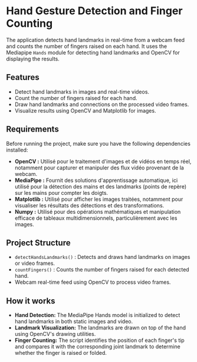 # Hand Gesture Detection and Finger Counting

The application detects hand landmarks in real-time from a webcam feed and counts the number of fingers raised on each hand. It uses the Mediapipe `Hands` module for detecting hand landmarks and OpenCV for displaying the results.

## Features

- Detect hand landmarks in images and real-time videos.
- Count the number of fingers raised for each hand.
- Draw hand landmarks and connections on the processed video frames.
- Visualize results using OpenCV and Matplotlib for images.

## Requirements

Before running the project, make sure you have the following dependencies installed:

- **OpenCV :** Utilisé pour le traitement d'images et de vidéos en temps réel, notamment pour capturer et manipuler des flux vidéo provenant de la webcam.
- **MediaPipe :** Fournit des solutions d'apprentissage automatique, ici utilisé pour la détection des mains et des landmarks (points de repère) sur les mains pour compter les doigts.
- **Matplotlib :** Utilisé pour afficher les images traitées, notamment pour visualiser les résultats des détections et des transformations.
- **Numpy :** Utilisé pour des opérations mathématiques et manipulation efficace de tableaux multidimensionnels, particulièrement avec les images.

## Project Structure

- `detectHandsLandmarks()` : Detects and draws hand landmarks on images or video frames.
- `countFingers()` : Counts the number of fingers raised for each detected hand.
- Webcam real-time feed using OpenCV to process video frames.

## How it works

- **Hand Detection:** The MediaPipe Hands model is initialized to detect hand landmarks in both static images and video.
- **Landmark Visualization:** The landmarks are drawn on top of the hand using OpenCV's drawing utilities.
- **Finger Counting:** The script identifies the position of each finger's tip and compares it with the corresponding joint landmark to determine whether the finger is raised or folded.
